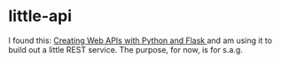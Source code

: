# little-api

I found this: [Creating Web APIs with Python and Flask ](https://programminghistorian.org/en/lessons/creating-apis-with-python-and-flask#creating-a-basic-flask-application) and am using it to build out a little REST service. The purpose, for now, is for s.a.g.